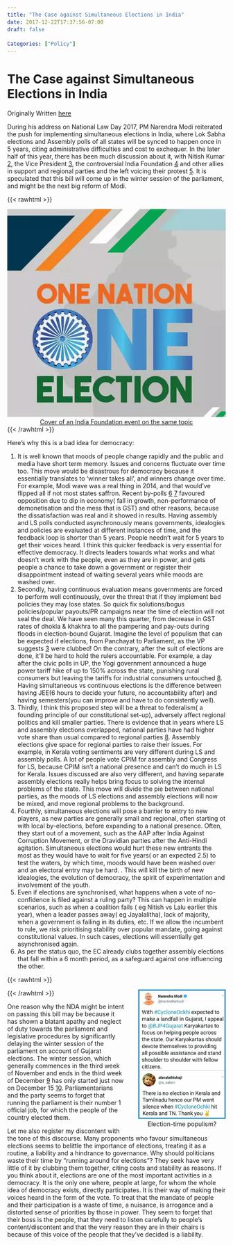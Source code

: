 ```yaml
---
title: "The Case against Simultaneous Elections in India"
date: 2017-12-22T17:37:56-07:00
draft: false

Categories: ["Policy"]
---
```


# The Case against Simultaneous Elections in India

Originally Written [here](https://medium.com/%E0%B4%95%E0%B5%81%E0%B4%B1%E0%B4%BF%E0%B4%AA%E0%B5%8D%E0%B4%AA%E0%B5%81%E0%B4%95%E0%B5%BE/the-case-against-simultaneous-elections-in-india-4d1e31ea6235?source=---------3-----------------------)

During his address on National Law Day 2017, PM Narendra Modi reiterated the push for implementing simultaneous elections in India, where Lok Sabha elections and Assembly polls of all states will be synced to happen once in 5 years, citing administrative difficulties and cost to exchequer. In the later half of this year, there has been much discussion about it, with Nitish Kumar [2], the Vice President [3], the controversial India Foundation [4] and other allies in support and regional parties and the left voicing their protest [5]. It is speculated that this bill will come up in the winter session of the parliament, and might be the next big reform of Modi.

{{< rawhtml >}}
<div style="height: 100%; width: 100%; float: center; text-align: center;">

<img src="./election.png" />
<br />
<a href="http://www.indiafoundation.in/symposium-on-one-nation-one-election/">Cover of an India Foundation event on the same topic</a>
</div>
{{< /rawhtml >}}

Here’s why this is a bad idea for democracy:

1.  It is well known that moods of people change rapidly and the public and media have short term memory. Issues and concerns fluctuate over time too. This move would be disastrous for democracy because it essentially translates to ‘winner takes all’, and winners change over time. For example, Modi wave was a real thing in 2014, and that would’ve flipped all if not most states saffron. Recent by-polls [6] [7] favoured opposition due to dip in economy( fall in growth, non-performance of demonetisation and the mess that is GST) and other reasons, because the dissatisfaction was real and it showed in results. Having assembly and LS polls conducted asynchronously means governments, idealogies and policies are evaluated at different instances of time, and the feedback loop is shorter than 5 years. People needn’t wait for 5 years to get their voices heard. I think this quicker feedback is very essential for effective democracy. It directs leaders towards what works and what doesn’t work with the people, even as they are in power, and gets people a chance to take down a government or register their disappointment instead of waiting several years while moods are washed over.
2.  Secondly, having continuous evaluation means governments are forced to perform well continuously, over the threat that if they implement bad policies they may lose states. So quick fix solutions/bogus policies/popular payouts/PR campaigns near the time of election will not seal the deal. We have seen many this quarter, from decrease in GST rates of dhokla & khakhra to all the pampering and pay-outs during floods in election-bound Gujarat. Imagine the level of populism that can be expected if elections, from Panchayat to Parliament, as the VP suggests [3] were clubbed! On the contrary, after the suit of elections are done, it’ll be hard to hold the rulers accountable. For example, a day after the civic polls in UP, the Yogi government announced a huge power tariff hike of up to 150% across the state, punishing rural consumers but leaving the tariffs for industrial consumers untouched [8]. Having simultaneous vs continuous elections is the difference between having JEE(6 hours to decide your future, no accountability after) and having semesters(you can improve and have to do consistently well).
3.  Thirdly, I think this proposed step will be a threat to federalism( a founding principle of our constitutional set-up), adversely affect regional politics and kill smaller parties. There is evidence that in years where LS and assembly elections overlapped, national parties have had higher vote share than usual compared to regional parties [8]. Assembly elections give space for regional parties to raise their issues. For example, in Kerala voting sentiments are very different during LS and assembly polls. A lot of people vote CPIM for assembly and Congress for LS, because CPIM isn’t a national presence and can’t do much in LS for Kerala. Issues discussed are also very different, and having separate assembly elections really helps bring focus to solving the internal problems of the state. This move will divide the pie between national parties, as the moods of LS elections and assembly elections will now be mixed, and move regional problems to the background.
4.  Fourthly, simultaneous elections will pose a barrier to entry to new players, as new parties are generally small and regional, often starting ot with local by-elections, before expanding to a national presence. Often, they start out of a movement, such as the AAP after India Against Corruption Movement, or the Dravidian parties after the Anti-Hindi agitation. Simultaneous elections would hurt these new entrants the most as they would have to wait for five years( or an expected 2.5) to test the waters, by which time, moods would have been washed over and an electoral entry may be hard. . This will kill the birth of new idealogies, the evolution of democracy, the spirit of experimentation and involvement of the youth.
5.  Even if elections are synchronised, what happens when a vote of no-confidence is filed against a ruling party? This can happen in multiple scenarios, such as when a coalition fails ( eg Nitish vs Lalu earlier this year), when a leader passes away( eg Jayalalitha), lack of majority, when a government is failing in its duties, etc. If we allow the incumbent to rule, we risk prioritising stability over popular mandate, going against constitutional values. In such cases, elections will essentially get asynchronised again.
6.  As per the status quo, the EC already clubs together assembly elections that fall within a 6 month period, as a safeguard against one influencing the other.

{{< rawhtml >}}
<div style="height: 100%; width: 40%; float: right; padding-left: 2rem; text-align: center;">
    <img src="./election-2.jpeg" />
    Election-time populism?
</div>
{{< /rawhtml >}}

One reason why the NDA might be intent on passing this bill may be because it has shown a blatant apathy and neglect of duty towards the parliament and legislative procedures by significantly delaying the winter session of the parliament on account of Gujarat elections. The winter session, which generally commences in the third week of November and ends in the third week of December [9] has only started just now on December 15 [10]. Parliamentarians and the party seems to forget that running the parliament is their number 1 official job, for which the people of the country elected them.

Let me also register my discontent with the tone of this discourse. Many proponents who favour simultaneous elections seems to belittle the importance of elections, treating it as a routine, a liability and a hindrance to governance. Why should politicians waste their time by “running around for elections”? They seek have very little of it by clubbing them together, citing costs and stability as reasons. If you think about it, elections are one of the most important activities in a democracy. It is the only one where, people at large, for whom the whole idea of democracy exists, directly participates. It is their way of making their voices heard in the form of the vote. To treat that the mandate of people and their participation is a waste of time, a nuisance, is arrogance and a distorted sense of priorities by those in power. They seem to forget that their boss is the people, that they need to listen carefully to people’s content/discontent and that the very reason they are in their chairs is because of this voice of the people that they’ve decided is a liability.

[1]: https://timesofindia.indiatimes.com/india/pm-reiterates-need-for-simultaneous-ls-assembly-polls/articleshow/61812465.cms
[2]: http://www.business-standard.com/article/politics/nitish-backs-pm-modi-favours-simultaneous-lok-sabha-and-assembly-election-117091800609_1.html
[3]: http://www.hindustantimes.com/india-news/venkaiah-naidu-bats-for-simultaneous-polls-from-parliament-to-panchayat/story-z0U4J06OIoFanERW42YM6N.html
[4]: http://www.indiafoundation.in/a-case-for-simultaneous-elections/
[5]: https://www.ndtv.com/india-news/left-parties-oppose-simultaneous-polls-congress-says-ready-for-early-lok-sabha-election-1759215
[6]: http://www.thehindu.com/news/national/other-states/congress-wins-majority-of-seats-in-local-body-by-elections-in-rajasthan/article21938024.ece
[7]: https://thewire.in/187565/congress-wins-gurdaspur-lok-sabha-by-poll/
[8]: https://thewire.in/206293/uttar-pradesh-shifting-burden-inefficient-power-companies-onto-disenfranchised-citizens/
[9]: https://www.newslaundry.com/2017/10/06/simultaneous-elections-bjp-congress-state-assemblies
[10]: http://indianexpress.com/article/india/jaitley-refutes-sonia-gandhis-charge-of-sabotaging-parliament-session-says-congress-too-had-delayed-sitting-4946482/
[11]: http://www.thehindu.com/news/national/winter-session-of-parliament-from-december-15-to-january-5/article20747374.ece
[12]: http://www.indiafoundation.in/symposium-on-one-nation-one-election/